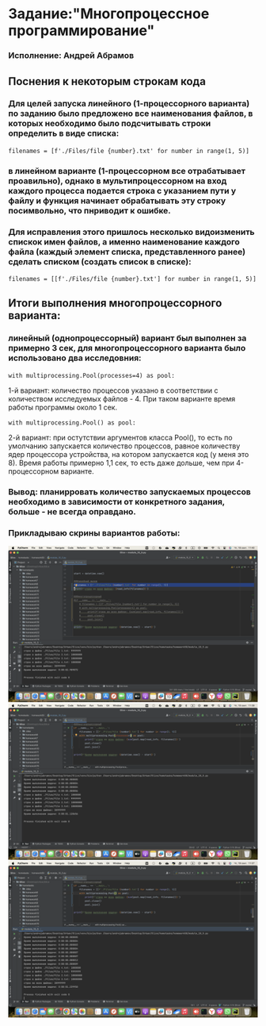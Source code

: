 # Задание:"Многопроцессное программирование"
### Исполнение: Андрей Абрамов

## Поснения к некоторым строкам кода

### Для целей запуска линейного (1-процессорного варианта) по заданию было предложено все наименования файлов, в которых необходимо было подсчитывать строки определить в виде списка:
```commandline
filenames = [f'./Files/file {number}.txt' for number in range(1, 5)]
```
### в линейном варианте (1-процессорном все отрабатывает проавильно), однако в мультипроцессорном на вход каждого процесса подается строка с указанием пути у файлу и функция начинает обрабатывать эту строку посимвольно, что пнриводит к ошибке.
### Для исправления этого пришлось несколько видоизменить спискок имен файлов, а именно наименование каждого файла (каждый элемент списка, представленного ранее) сделать списком (создать список в списке):
```commandline
filenames = [[f'./Files/file {number}.txt'] for number in range(1, 5)]
```

## Итоги выполнения многопроцессорного варианта:
### линейный (однопроцессорный) вариант был выполнен за примерно 3 сек, для многопроцессорного варианта было использовано два исследовния:
```commandline
with multiprocessing.Pool(processes=4) as pool:
```
1-й вариант: количество процессов указано в соответствии с количеством исследуемых файлов - 4. При таком варианте время работы программы около 1 сек.
```commandline
with multiprocessing.Pool() as pool:
```
2-й вариант: при остутствии аргументов класса Pool(), то есть по умолчанию запускается количество процессов, равное количеству ядер процессора устройства, на котором запускается код (у меня это 8). Время работы примерно 1,1 сек, то есть даже дольше, чем при 4-процессорном варианте.

### Вывод: планирровать количество запускаемых процессов необходимо в зависимости от конкретного задания, больше - не всегда оправдано.
### Прикладываю скрины вариантов работы:
![1process.png](https://github.com/andrzejabramov/Slice/blob/master/hometasks/homework50/img/1process.png)
![4process.png](https://github.com/andrzejabramov/Slice/blob/master/hometasks/homework50/img/4process.png)
![8process.png](https://github.com/andrzejabramov/Slice/blob/master/hometasks/homework50/img/8process.png)
